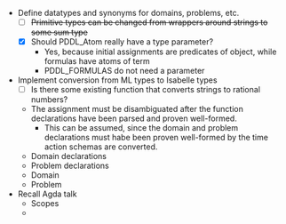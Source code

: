  
- Define datatypes and synonyms for domains, problems, etc.
    - [ ] ~~Primitive types can be changed from wrappers around strings to some sum type~~
    - [x] Should PDDL_Atom really have a type parameter?
        - Yes, because initial assignments are predicates of object, while formulas have atoms of term
        - PDDL_FORMULAS do not need a parameter
- Implement conversion from ML types to Isabelle types
    - [ ] Is there some existing function that converts strings to rational numbers?
    - The assignment must be disambiguated after the function declarations have been parsed and proven well-formed.
        - This can be assumed, since the domain and problem declarations must habe been proven well-formed by the time action schemas are converted.
    - Domain declarations
    - Problem declarations
    - Domain
    - Problem
- Recall Agda talk
    - Scopes
    - 